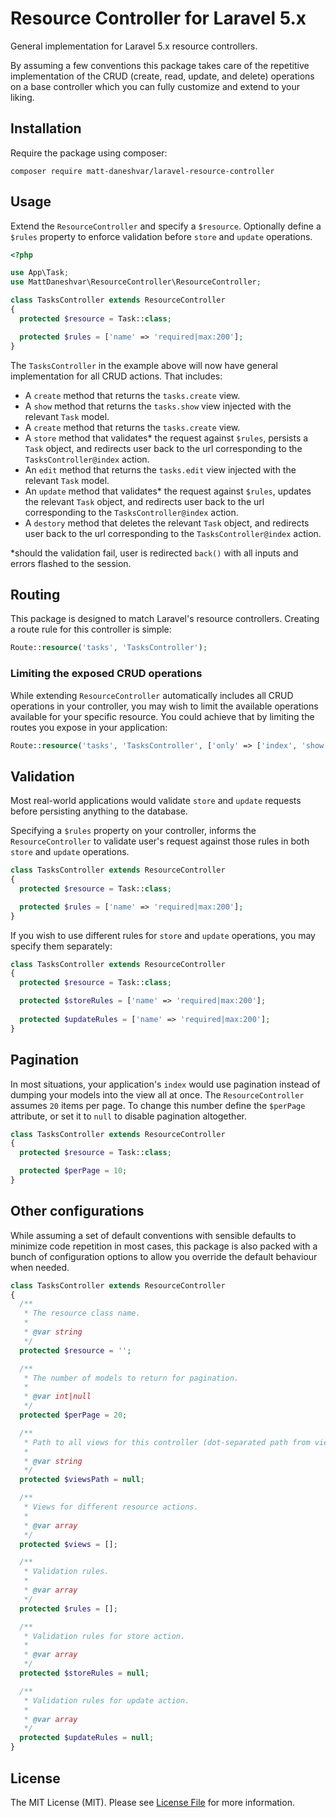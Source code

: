 # Resource Controller for Laravel 5.x

General implementation for Laravel 5.x resource controllers.

By assuming a few conventions this package takes care of the repetitive implementation of 
the CRUD (create, read, update, and delete) operations on a base controller which you can 
fully customize and extend to your liking. 

## Installation
Require the package using composer:
```
composer require matt-daneshvar/laravel-resource-controller
```
## Usage
Extend the `ResourceController` and specify a `$resource`. Optionally define a `$rules` 
property to enforce validation before `store` and `update` operations.

```php
<?php

use App\Task;
use MattDaneshvar\ResourceController\ResourceController;

class TasksController extends ResourceController
{
  protected $resource = Task::class;

  protected $rules = ['name' => 'required|max:200'];
}
```
The `TasksController` in the example above will now have general implementation for all CRUD actions. 
That includes:
* A `create` method that returns the `tasks.create` view.
* A `show` method that returns the `tasks.show` view injected with the relevant `Task` model.
* A `create` method that returns the `tasks.create` view.
* A `store` method that validates* the request against `$rules`, persists a `Task` object,
 and redirects user back to the url corresponding to the `TasksController@index` action. 
* An `edit` method that returns the `tasks.edit` view injected with the relevant `Task` model.
* An `update` method that validates* the request against `$rules`, updates the relevant `Task` object,
 and redirects user back to the url corresponding to the `TasksController@index` action. 
* A `destory` method that deletes the relevant `Task` object, and redirects user back to the url corresponding to the `TasksController@index` action. 

*should the validation fail, user is redirected `back()` with all inputs and errors flashed to the session.

## Routing
This package is designed to match Laravel's resource controllers. 
Creating a route rule for this controller is simple:
```php
Route::resource('tasks', 'TasksController');
``` 

### Limiting the exposed CRUD operations
While extending `ResourceController` automatically includes all CRUD operations in your controller, you may wish 
to limit the available operations available for your specific resource. You could achieve that
by limiting the routes you expose in your application:
```php
Route::resource('tasks', 'TasksController', ['only' => ['index', 'show']]);
``` 

## Validation
Most real-world applications would validate `store` and `update` requests before 
persisting anything to the database. 

Specifying a `$rules` property on your controller, informs the `ResourceController` to validate user's 
request against those rules in both `store` and `update` operations.

```php
class TasksController extends ResourceController
{
  protected $resource = Task::class;

  protected $rules = ['name' => 'required|max:200'];
}
```

If you wish to use different rules for `store` and `update` operations, you may specify them separately:

```php
class TasksController extends ResourceController
{
  protected $resource = Task::class;

  protected $storeRules = ['name' => 'required|max:200'];
  
  protected $updateRules = ['name' => 'required|max:200'];
}
```

## Pagination
In most situations, your application's `index` would use pagination instead of dumping your models into 
the view all at once. The `ResourceController` assumes `20` items per page. To change this number define the 
`$perPage` attribute, or set it to `null` to disable pagination altogether.
```php
class TasksController extends ResourceController
{
  protected $resource = Task::class;

  protected $perPage = 10;
}
```

## Other configurations
While assuming a set of default conventions with sensible defaults to minimize code repetition
in most cases, this package is also packed with a bunch of configuration options to allow you 
override the default behaviour when needed.

```php
class TasksController extends ResourceController
{
  /**
   * The resource class name.
   *
   * @var string
   */
  protected $resource = '';

  /**
   * The number of models to return for pagination.
   *
   * @var int|null
   */
  protected $perPage = 20;

  /**
   * Path to all views for this controller (dot-separated path from views directory).
   *
   * @var string
   */
  protected $viewsPath = null;

  /**
   * Views for different resource actions.
   *
   * @var array
   */
  protected $views = [];

  /**
   * Validation rules.
   *
   * @var array
   */
  protected $rules = [];

  /**
   * Validation rules for store action.
   *
   * @var array
   */
  protected $storeRules = null;

  /**
   * Validation rules for update action.
   *
   * @var array
   */
  protected $updateRules = null;
}
```

## License
The MIT License (MIT). Please see [License File](LICENSE.md) for more information.